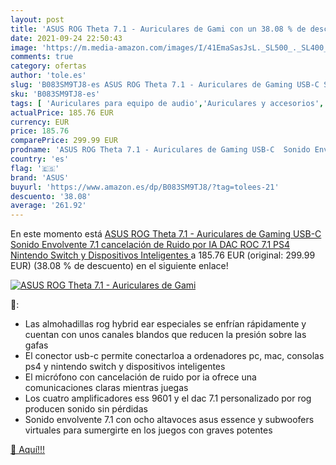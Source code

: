 ```yaml
---
layout: post
title: 'ASUS ROG Theta 7.1 - Auriculares de Gami con un 38.08 % de descuento'
date: 2021-09-24 22:50:43
image: 'https://m.media-amazon.com/images/I/41EmaSasJsL._SL500_._SL400_.jpg'
comments: true
category: ofertas
author: 'tole.es'
slug: 'B083SM9TJ8-es ASUS ROG Theta 7.1 - Auriculares de Gaming USB-C Sonido...'
sku: 'B083SM9TJ8-es'
tags: [ 'Auriculares para equipo de audio','Auriculares y accesorios','Electrónica','asus','nintendo','ps4', ]
actualPrice: 185.76 EUR
currency: EUR
price: 185.76
comparePrice: 299.99 EUR
prodname: 'ASUS ROG Theta 7.1 - Auriculares de Gaming USB-C  Sonido Envolvente 7.1  cancelación de Ruido por IA  DAC ROC 7.1  PS4  Nintendo Switch y Dispositivos Inteligentes '
country: 'es'
flag: '🇪🇸'
brand: 'ASUS'
buyurl: 'https://www.amazon.es/dp/B083SM9TJ8/?tag=tolees-21'
descuento: '38.08'
average: '261.92'
---
```


En este momento está [ASUS ROG Theta 7.1 - Auriculares de Gaming USB-C  Sonido Envolvente 7.1  cancelación de Ruido por IA  DAC ROC 7.1  PS4  Nintendo Switch y Dispositivos Inteligentes ](https://www.amazon.es/dp/B083SM9TJ8/?tag=tolees-21) a 185.76 EUR (original: 299.99 EUR) (38.08 %  de descuento) en el siguiente enlace!

[![ASUS ROG Theta 7.1 - Auriculares de Gami](https://m.media-amazon.com/images/I/41EmaSasJsL._SL500_._SL400_.jpg)](https://www.amazon.es/dp/B083SM9TJ8/?tag=tolees-21)

🔎:

- Las almohadillas rog hybrid ear especiales se enfrían rápidamente y cuentan con unos canales blandos que reducen la presión sobre las gafas
- El conector usb-c permite conectarloa a ordenadores pc, mac, consolas ps4 y nintendo switch y dispositivos inteligentes
- El micrófono con cancelación de ruido por ia ofrece una comunicaciones claras mientras juegas
- Los cuatro amplificadores ess 9601 y el dac 7.1 personalizado por rog producen sonido sin pérdidas
- Sonido envolvente 7.1 con ocho altavoces asus essence y subwoofers virtuales para sumergirte en los juegos con graves potentes

[🛒 Aquí!!!](https://www.amazon.es/dp/B083SM9TJ8/?tag=tolees-21)
